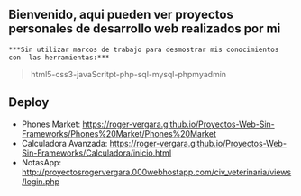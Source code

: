 ## Bienvenido, aqui pueden ver proyectos personales de desarrollo web realizados por mi 

   `***Sin utilizar marcos de trabajo para desmostrar mis conocimientos con 
  las herramientas:***` 

> html5-css3-javaScritpt-php-sql-mysql-phpmyadmin

## Deploy
- Phones Market: https://roger-vergara.github.io/Proyectos-Web-Sin-Frameworks/Phones%20Market/Phones%20Market
- Calculadora Avanzada: https://roger-vergara.github.io/Proyectos-Web-Sin-Frameworks/Calculadora/inicio.html
- NotasApp: http://proyectosrogervergara.000webhostapp.com/civ_veterinaria/views/login.php
